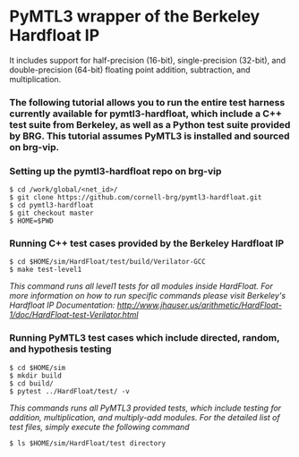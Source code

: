 # PyMTL3 wrapper of the Berkeley Hardfloat IP
It includes support for half-precision (16-bit), single-precision (32-bit), and double-precision (64-bit) floating point addition, subtraction, and multiplication. 

### The following tutorial allows you to run the entire test harness currently available for pymtl3-hardfloat, which include a C++ test suite from Berkeley, as well as a Python test suite provided by BRG. This tutorial assumes PyMTL3 is installed and sourced on brg-vip.

### Setting up the pymtl3-hardfloat repo on brg-vip
```
$ cd /work/global/<net_id>/  
$ git clone https://github.com/cornell-brg/pymtl3-hardfloat.git  
$ cd pymtl3-hardfloat
$ git checkout master
$ HOME=$PWD
```

### Running C++ test cases provided by the Berkeley Hardfloat IP
```
$ cd $HOME/sim/HardFloat/test/build/Verilator-GCC  
$ make test-level1 
```

*This command runs all level1 tests for all modules inside HardFloat. For more information on how to run specific commands please visit Berkeley's Hardfloat IP Documentation: http://www.jhauser.us/arithmetic/HardFloat-1/doc/HardFloat-test-Verilator.html*

### Running PyMTL3 test cases which include directed, random, and hypothesis testing
```
$ cd $HOME/sim  
$ mkdir build  
$ cd build/  
$ pytest ../HardFloat/test/ -v  
```

*This commands runs all PyMTL3 provided tests, which include testing for addition, multiplication, and multiply-add modules. For the detailed list of test files, simply execute the following command*   

```
$ ls $HOME/sim/HardFloat/test directory
```
